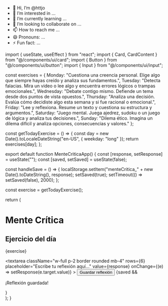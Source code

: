 - 👋 Hi, I’m @httjo
- 👀 I’m interested in ...
- 🌱 I’m currently learning ...
- 💞️ I’m looking to collaborate on ...
- 📫 How to reach me ...
- 😄 Pronouns: ...
- ⚡ Fun fact: ...

<!---
httjo/httjo is a ✨ special ✨ repository because its `README.md` (this file) appears on your GitHub profile.
You can click the Preview link to take a look at your changes.
--->
import { useState, useEffect } from "react"; import { Card, CardContent } from "@/components/ui/card"; import { Button } from "@/components/ui/button"; import { Input } from "@/components/ui/input";

const exercises = { Monday: "Cuestiona una creencia personal. Elige algo que siempre hayas creído y analiza sus fundamentos.", Tuesday: "Detecta falacias. Mira un video o lee algo y encuentra errores lógicos o trampas emocionales.", Wednesday: "Debate contigo mismo. Defiende un tema desde dos puntos de vista opuestos.", Thursday: "Analiza una decisión. Evalúa cómo decidiste algo esta semana y si fue racional o emocional.", Friday: "Lee y reflexiona. Resume un texto y cuestiona su estructura y argumentos.", Saturday: "Juego mental. Juega ajedrez, sudoku o un juego de lógica y analiza tus decisiones.", Sunday: "Dilema ético. Imagina un dilema difícil y analiza opciones, consecuencias y valores." };

const getTodayExercise = () => { const day = new Date().toLocaleDateString("en-US", { weekday: "long" }); return exercises[day]; };

export default function MenteCriticaApp() { const [response, setResponse] = useState(""); const [saved, setSaved] = useState(false);

const handleSave = () => { localStorage.setItem("menteCritica_" + new Date().toDateString(), response); setSaved(true); setTimeout(() => setSaved(false), 2000); };

const exercise = getTodayExercise();

return ( <div className="max-w-xl mx-auto mt-10 p-4"> <h1 className="text-3xl font-bold mb-4 text-center">Mente Crítica</h1> <Card> <CardContent className="p-4"> <h2 className="text-xl font-semibold mb-2">Ejercicio del día</h2> <p className="mb-4">{exercise}</p> <textarea className="w-full p-2 border rounded mb-4" rows={6} placeholder="Escribe tu reflexión aquí..." value={response} onChange={(e) => setResponse(e.target.value)} ></textarea> <Button onClick={handleSave}>Guardar reflexión</Button> {saved && <p className="mt-2 text-green-600">¡Reflexión guardada!</p>} </CardContent> </Card> </div> ); }



